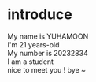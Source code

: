 # introduce  
My name is YUHAMOON  
I'm 21 years-old  
My number is 20232834  
I am a student  
nice to meet you !
bye ~